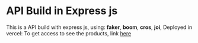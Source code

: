 # API Build in Express js

This is a API build with express js, using:
**faker**,
**boom**,
**cros**,
**joi**,
Deployed in vercel:
To get access to see the products, link [here](https://expressjs-backend.vercel.app/api/v1/products)
